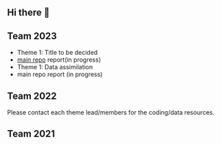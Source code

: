 ## Hi there 👋


## Team 2023
- Theme 1: Title to be decided
 - [main repo](https://github.com/NWC-CUAHSI-Summer-Institute/ngen-aridity) report(in progress)
- Theme 1: Data assimilation
 - main repo report (in progress)


## Team 2022
Please contact each theme lead/members for the coding/data resources. 

## Team 2021



<!--
Feel free to add your 
-->

<!--

**Here are some ideas to get you started:**

🙋‍♀️ A short introduction - what is your organization all about?
🌈 Contribution guidelines - how can the community get involved?
👩‍💻 Useful resources - where can the community find your docs? Is there anything else the community should know?
🍿 Fun facts - what does your team eat for breakfast?
🧙 Remember, you can do mighty things with the power of [Markdown](https://docs.github.com/github/writing-on-github/getting-started-with-writing-and-formatting-on-github/basic-writing-and-formatting-syntax)
-->
